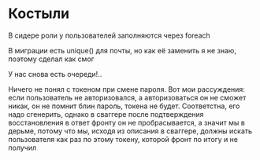<h1>Костыли</h1>
В сидере роли у пользователей заполняются через foreach

В миграции есть unique() для почты, но как её заменить я не знаю, поэтому сделал как смог

У нас снова есть очереди!..

Ничего не понял с токеном при смене пароля. Вот мои рассуждения: если пользователь не авторизовался,
а авторизоваться он не сможет никак, он не помнит блин пароль, токена не будет. Соответстна, его надо сгенерить, однако в сваггере после подтверждения 
восстановления в ответ фронту он не пробрасывается, а значит мы в дерьме, потому что мы, исходя из описания в сваггере, должны искать пользователя как
раз по этому токену, которой фронт по итогу и не получил
